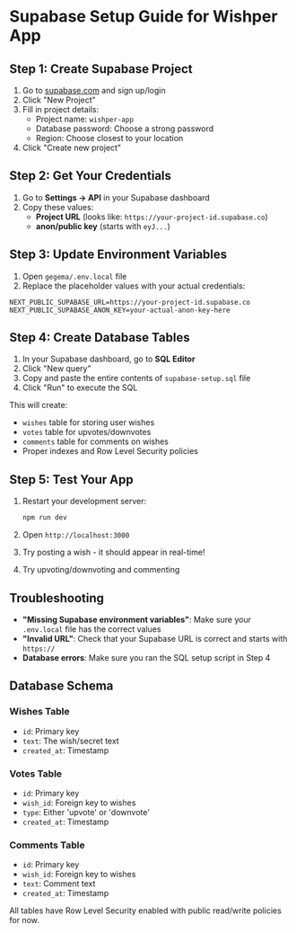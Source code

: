 # Supabase Setup Guide for Wishper App

## Step 1: Create Supabase Project

1. Go to [supabase.com](https://supabase.com) and sign up/login
2. Click "New Project"
3. Fill in project details:
   - Project name: `wishper-app`
   - Database password: Choose a strong password
   - Region: Choose closest to your location
4. Click "Create new project"

## Step 2: Get Your Credentials

1. Go to **Settings → API** in your Supabase dashboard
2. Copy these values:
   - **Project URL** (looks like: `https://your-project-id.supabase.co`)
   - **anon/public key** (starts with `eyJ...`)

## Step 3: Update Environment Variables

1. Open `gegema/.env.local` file
2. Replace the placeholder values with your actual credentials:

```
NEXT_PUBLIC_SUPABASE_URL=https://your-project-id.supabase.co
NEXT_PUBLIC_SUPABASE_ANON_KEY=your-actual-anon-key-here
```

## Step 4: Create Database Tables

1. In your Supabase dashboard, go to **SQL Editor**
2. Click "New query"
3. Copy and paste the entire contents of `supabase-setup.sql` file
4. Click "Run" to execute the SQL

This will create:
- `wishes` table for storing user wishes
- `votes` table for upvotes/downvotes
- `comments` table for comments on wishes
- Proper indexes and Row Level Security policies

## Step 5: Test Your App

1. Restart your development server:
   ```bash
   npm run dev
   ```

2. Open `http://localhost:3000`
3. Try posting a wish - it should appear in real-time!
4. Try upvoting/downvoting and commenting

## Troubleshooting

- **"Missing Supabase environment variables"**: Make sure your `.env.local` file has the correct values
- **"Invalid URL"**: Check that your Supabase URL is correct and starts with `https://`
- **Database errors**: Make sure you ran the SQL setup script in Step 4

## Database Schema

### Wishes Table
- `id`: Primary key
- `text`: The wish/secret text
- `created_at`: Timestamp

### Votes Table
- `id`: Primary key
- `wish_id`: Foreign key to wishes
- `type`: Either 'upvote' or 'downvote'
- `created_at`: Timestamp

### Comments Table
- `id`: Primary key
- `wish_id`: Foreign key to wishes
- `text`: Comment text
- `created_at`: Timestamp

All tables have Row Level Security enabled with public read/write policies for now.


